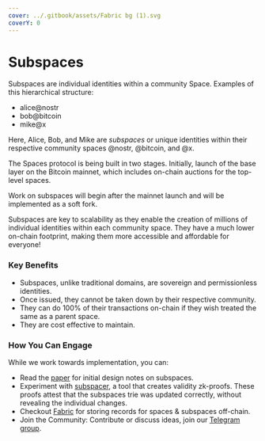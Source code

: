 ```yaml
---
cover: ../.gitbook/assets/Fabric bg (1).svg
coverY: 0
---
```


# Subspaces

Subspaces are individual identities within a community Space. Examples of this hierarchical structure:

* alice@nostr
* bob@bitcoin
* mike@x

Here, Alice, Bob, and Mike are _subspaces_ or unique identities within their respective community spaces @nostr, @bitcoin, and @x.

The Spaces protocol is being built in two stages. Initially, launch of the base layer on the Bitcoin mainnet,  which includes on-chain auctions for the top-level spaces.&#x20;

Work on subspaces will begin after the mainnet launch and will be implemented as a soft fork.

Subspaces are key to scalability as they enable the creation of millions of individual identities within each community space. They have a much lower on-chain footprint, making them more accessible and affordable for everyone!

### Key Benefits

* Subspaces, unlike traditional domains, are sovereign and permissionless identities.
* Once issued, they cannot be taken down by their respective community.
* They can do 100% of their transactions on-chain if they wish treated the same as a parent space.
* They are cost effective to maintain.

### How You Can Engage

While we work towards implementation, you can:

* Read the [paper](https://spacesprotocol.org/paper) for initial design notes on subspaces.
* Experiment with [subspacer](https://github.com/spacesprotocol/subspacer), a tool that creates validity zk-proofs. These proofs attest that the subspaces trie was updated correctly, without revealing the individual changes.
* Checkout [Fabric](https://github.com/spacesprotocol/fabric) for storing records for spaces & subspaces off-chain.
* Join the Community: Contribute or discuss ideas, join our [Telegram group](https://t.me/spacesprotocol).
